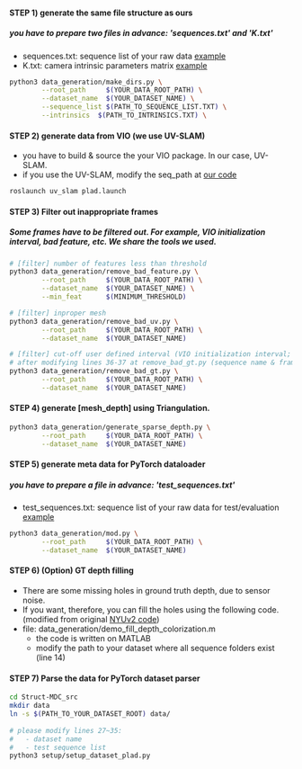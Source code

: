 
#### STEP 1) generate the same file structure as ours 

##### you have to prepare two files in advance: 'sequences.txt' and 'K.txt'
- sequences.txt: sequence list of your raw data [example]()
- K.txt: camera intrinsic parameters matrix [example]()

```bash
python3 data_generation/make_dirs.py \
        --root_path     $(YOUR_DATA_ROOT_PATH) \
        --dataset_name  $(YOUR_DATASET_NAME) \
        --sequence_list $(PATH_TO_SEQUENCE_LIST.TXT) \
        --intrinsics  $(PATH_TO_INTRINSICS.TXT) \
```


#### STEP 2) generate data from VIO (we use UV-SLAM)
- you have to build & source the your VIO package. In our case, UV-SLAM.
- if you use the UV-SLAM, modify the seq_path at [our code]()

```bash
roslaunch uv_slam plad.launch
```




#### STEP 3) Filter out inappropriate frames

##### Some frames have to be filtered out. For example, VIO initialization interval, bad feature, etc. We share the tools we used.

```bash 
# [filter] number of features less than threshold
python3 data_generation/remove_bad_feature.py \
        --root_path     $(YOUR_DATA_ROOT_PATH) \
        --dataset_name  $(YOUR_DATASET_NAME) \
        --min_feat      $(MINIMUM_THRESHOLD)

# [filter] inproper mesh
python3 data_generation/remove_bad_uv.py \
        --root_path     $(YOUR_DATA_ROOT_PATH) \
        --dataset_name  $(YOUR_DATASET_NAME)

# [filter] cut-off user defined interval (VIO initialization interval; [details]()) 
# after modifying lines 36-37 at remove_bad_gt.py (sequence name & frame index),
python3 data_generation/remove_bad_gt.py \
        --root_path     $(YOUR_DATA_ROOT_PATH) \
        --dataset_name  $(YOUR_DATASET_NAME)
```


#### STEP 4) generate [mesh_depth] using Triangulation. 
```bash
python3 data_generation/generate_sparse_depth.py \
        --root_path     $(YOUR_DATA_ROOT_PATH) \
        --dataset_name  $(YOUR_DATASET_NAME)
```


#### STEP 5) generate meta data for PyTorch dataloader
##### you have to prepare a file in advance: 'test_sequences.txt'
- test_sequences.txt: sequence list of your raw data for test/evaluation [example]()
```bash
python3 data_generation/mod.py \
        --root_path     $(YOUR_DATA_ROOT_PATH) \
        --dataset_name  $(YOUR_DATASET_NAME)
```



#### STEP 6) (Option) GT depth filling
- There are some missing holes in ground truth depth, due to sensor noise. 
- If you want, therefore, you can fill the holes using the following code. (modified from original [NYUv2 code]())
- file: data_generation/demo_fill_depth_colorization.m
  - the code is written on MATLAB
  - modify the path to your dataset where all sequence folders exist (line 14)


#### STEP 7) Parse the data for PyTorch dataset parser
```bash
cd Struct-MDC_src
mkdir data
ln -s $(PATH_TO_YOUR_DATASET_ROOT) data/
  
# please modify lines 27~35: 
#   - dataset name
#   - test sequence list
python3 setup/setup_dataset_plad.py
```
